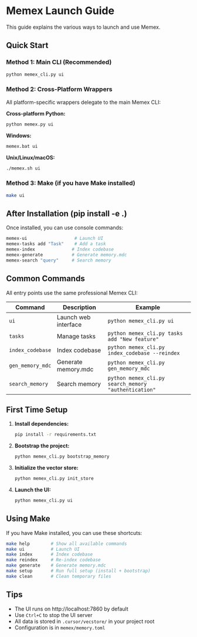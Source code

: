 # Memex Launch Guide

This guide explains the various ways to launch and use Memex.

## Quick Start

### Method 1: Main CLI (Recommended)
```bash
python memex_cli.py ui
```

### Method 2: Cross-Platform Wrappers
All platform-specific wrappers delegate to the main Memex CLI:

**Cross-platform Python:**
```bash
python memex.py ui
```

**Windows:**
```cmd
memex.bat ui
```

**Unix/Linux/macOS:**
```bash
./memex.sh ui
```

### Method 3: Make (if you have Make installed)
```bash
make ui
```

## After Installation (pip install -e .)

Once installed, you can use console commands:
```bash
memex-ui                  # Launch UI
memex-tasks add "Task"    # Add a task
memex-index              # Index codebase
memex-generate           # Generate memory.mdc
memex-search "query"     # Search memory
```

## Common Commands

All entry points use the same professional Memex CLI:

| Command | Description | Example |
|---------|-------------|---------|
| `ui` | Launch web interface | `python memex_cli.py ui` |
| `tasks` | Manage tasks | `python memex_cli.py tasks add "New feature"` |
| `index_codebase` | Index codebase | `python memex_cli.py index_codebase --reindex` |
| `gen_memory_mdc` | Generate memory.mdc | `python memex_cli.py gen_memory_mdc` |
| `search_memory` | Search memory | `python memex_cli.py search_memory "authentication"` |

## First Time Setup

1. **Install dependencies:**
   ```bash
   pip install -r requirements.txt
   ```

2. **Bootstrap the project:**
   ```bash
   python memex_cli.py bootstrap_memory
   ```

3. **Initialize the vector store:**
   ```bash
   python memex_cli.py init_store
   ```

4. **Launch the UI:**
   ```bash
   python memex_cli.py ui
   ```

## Using Make

If you have Make installed, you can use these shortcuts:

```bash
make help        # Show all available commands
make ui          # Launch UI
make index       # Index codebase
make reindex     # Re-index codebase
make generate    # Generate memory.mdc
make setup       # Run full setup (install + bootstrap)
make clean       # Clean temporary files
```

## Tips

- The UI runs on http://localhost:7860 by default
- Use `Ctrl+C` to stop the UI server
- All data is stored in `.cursor/vecstore/` in your project root
- Configuration is in `memex/memory.toml`